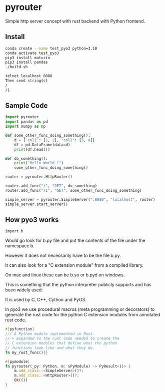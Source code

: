 # pyrouter

Simple http server concept with rust backend with Python frontend.

## Install

```bash
conda create --name test_pyo3 python=3.10
conda activate test_pyo3
pip3 install maturin
pip3 install pandas
./build.sh

telnet localhost 8080
Then send string(s)
/
/1
```

## Sample Code
```python
import pyrouter
import pandas as pd
import numpy as np

def some_other_func_doing_something():
    d = {'col1': [1, 2], 'col2': [3, 4]}
    df = pd.DataFrame(data=d)
    print(df.head())

def do_something():
    print("Hello World !")
    some_other_func_doing_something()

router = pyrouter.HttpRouter()

router.add_func("/", "GET", do_something)
router.add_func("/1", "GET", some_other_func_doing_something)

simple_server = pyrouter.SimpleServer(":8080", "localhost", router)
simple_server.start_server()
```

## How pyo3 works

```python3
import b
```

Would go look for b.py file and put the contents of the file under the namespace b.

However it does not necessarily have to be the file b.py.

It can also look for a "C extension module" from a compiled library.

On mac and linux these can be b.so or b.pyd on windows.

This is something that the python interpreter publicly supports and has been widely used.

It is used by C, C++, Cython and PyO3.

In pyo3 we use procedural macros (meta programming or decorators) to generate the rust code
for the python C extension modules from annotated rust code.

```rust
#[pyfunction]
/// A Python module implemented in Rust.
//-> Expanded to the rust code needed to create the 
// C extension modules that define what the python 
// functions look like and what they do.
fn my_rust_func(){} 

#[pymodule]
fn pyrouter(_py: Python, m: &PyModule) -> PyResult<()> {
    m.add_class::<SimpleServer>()?;
    m.add_class::<HttpRouter>()?;
    Ok(())
}
```